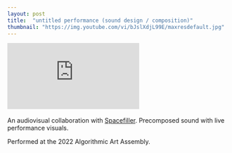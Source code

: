 ```yaml
---
layout: post
title:  "untitled performance (sound design / composition)"
thumbnail: "https://img.youtube.com/vi/bJslXdjL99E/maxresdefault.jpg"
---
```

<div class="video-wrapper">
    <iframe src="https://www.youtube.com/embed/bJslXdjL99E?si=KI3LubF5ipy9QmLx&amp;controls=0;showinfo=0;autohide=1;" title="YouTube video player" frameborder="0" allow="accelerometer; autoplay; clipboard-write; encrypted-media; gyroscope; picture-in-picture; web-share" allowfullscreen></iframe>
</div>
<br>
An audiovisual collaboration with <a href="https://spacefiller.space/algoplex1/">Spacefiller</a>. Precomposed sound with live performance visuals.

Performed at the 2022 Algorithmic Art Assembly.
